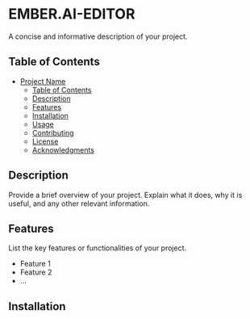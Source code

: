# EMBER.AI-EDITOR

A concise and informative description of your project.

## Table of Contents

- [Project Name](#project-name)
  - [Table of Contents](#table-of-contents)
  - [Description](#description)
  - [Features](#features)
  - [Installation](#installation)
  - [Usage](#usage)
  - [Contributing](#contributing)
  - [License](#license)
  - [Acknowledgments](#acknowledgments)

## Description

Provide a brief overview of your project. Explain what it does, why it is useful, and any other relevant information.

## Features

List the key features or functionalities of your project.

- Feature 1
- Feature 2
- ...

## Installation
